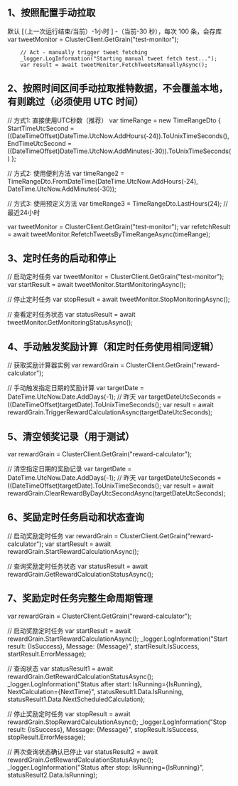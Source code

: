 ## 1、按照配置手动拉取

默认 [（上一次运行结束/当前）-1小时 ] -（当前-30 秒），每次 100 条，会存库
var tweetMonitor = ClusterClient.GetGrain<ITweetMonitorGrain>("test-monitor");

        // Act - manually trigger tweet fetching
        _logger.LogInformation("Starting manual tweet fetch test...");
        var result = await tweetMonitor.FetchTweetsManuallyAsync();

## 2、按照时间区间手动拉取推特数据，不会覆盖本地，有则跳过（必须使用 UTC 时间）

// 方式1: 直接使用UTC秒数（推荐）
var timeRange = new TimeRangeDto
{
    StartTimeUtcSecond = ((DateTimeOffset)DateTime.UtcNow.AddHours(-24)).ToUnixTimeSeconds(),
    EndTimeUtcSecond = ((DateTimeOffset)DateTime.UtcNow.AddMinutes(-30)).ToUnixTimeSeconds()
};

// 方式2: 使用便利方法
var timeRange2 = TimeRangeDto.FromDateTime(DateTime.UtcNow.AddHours(-24), DateTime.UtcNow.AddMinutes(-30));

// 方式3: 使用预定义方法
var timeRange3 = TimeRangeDto.LastHours(24); // 最近24小时

var tweetMonitor = ClusterClient.GetGrain<ITweetMonitorGrain>("test-monitor");
var refetchResult = await tweetMonitor.RefetchTweetsByTimeRangeAsync(timeRange);

## 3、定时任务的启动和停止

// 启动定时任务
var tweetMonitor = ClusterClient.GetGrain<ITweetMonitorGrain>("test-monitor");
var startResult = await tweetMonitor.StartMonitoringAsync();

// 停止定时任务
var stopResult = await tweetMonitor.StopMonitoringAsync();

// 查看定时任务状态
var statusResult = await tweetMonitor.GetMonitoringStatusAsync();

## 4、手动触发奖励计算（和定时任务使用相同逻辑）

// 获取奖励计算器实例
var rewardGrain = ClusterClient.GetGrain<ITwitterRewardGrain>("reward-calculator");

// 手动触发指定日期的奖励计算
var targetDate = DateTime.UtcNow.Date.AddDays(-1); // 昨天
var targetDateUtcSeconds = ((DateTimeOffset)targetDate).ToUnixTimeSeconds();
var result = await rewardGrain.TriggerRewardCalculationAsync(targetDateUtcSeconds);


## 5、清空领奖记录（用于测试）

var rewardGrain = ClusterClient.GetGrain<ITwitterRewardGrain>("reward-calculator");

// 清空指定日期的奖励记录
var targetDate = DateTime.UtcNow.Date.AddDays(-1); // 昨天
var targetDateUtcSeconds = ((DateTimeOffset)targetDate).ToUnixTimeSeconds();
var result = await rewardGrain.ClearRewardByDayUtcSecondAsync(targetDateUtcSeconds);

## 6、奖励定时任务启动和状态查询

// 启动奖励定时任务
var rewardGrain = ClusterClient.GetGrain<ITwitterRewardGrain>("reward-calculator");
var startResult = await rewardGrain.StartRewardCalculationAsync();

// 查询奖励定时任务状态
var statusResult = await rewardGrain.GetRewardCalculationStatusAsync();

## 7、奖励定时任务完整生命周期管理

var rewardGrain = ClusterClient.GetGrain<ITwitterRewardGrain>("reward-calculator");

// 启动奖励定时任务
var startResult = await rewardGrain.StartRewardCalculationAsync();
_logger.LogInformation("Start result: {IsSuccess}, Message: {Message}", startResult.IsSuccess, startResult.ErrorMessage);

// 查询状态
var statusResult1 = await rewardGrain.GetRewardCalculationStatusAsync();
_logger.LogInformation("Status after start: IsRunning={IsRunning}, NextCalculation={NextTime}", 
    statusResult1.Data.IsRunning, statusResult1.Data.NextScheduledCalculation);

// 停止奖励定时任务
var stopResult = await rewardGrain.StopRewardCalculationAsync();
_logger.LogInformation("Stop result: {IsSuccess}, Message: {Message}", stopResult.IsSuccess, stopResult.ErrorMessage);

// 再次查询状态确认已停止
var statusResult2 = await rewardGrain.GetRewardCalculationStatusAsync();
_logger.LogInformation("Status after stop: IsRunning={IsRunning}", statusResult2.Data.IsRunning);